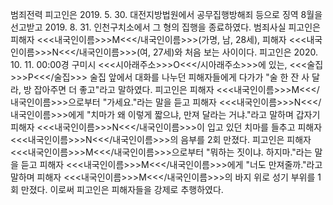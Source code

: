 범죄전력
피고인은 2019. 5. 30. 대전지방법원에서 공무집행방해죄 등으로 징역 8월을 선고받고 2019. 8. 31. 인천구치소에서 그 형의 집행을 종료하였다.
범죄사실
피고인은 피해자 <<<내국인이름>>>M<<</내국인이름>>>(가명, 남, 28세), 피해자 <<<내국인이름>>>N<<</내국인이름>>>(여, 27세)와 처음 보는 사이이다.
피고인은 2020. 10. 11. 00:00경 구미시 <<<시아래주소>>>O<<</시아래주소>>>에 있는, <<<술집>>>P<<</술집>>> 술집 앞에서 대화를 나누던 피해자들에게 다가가 "술 한 잔 사 달라, 방 잡아주면 더 좋고"라고 말하였다. 피고인은 피해자 <<<내국인이름>>>M<<</내국인이름>>>으로부터 "가세요."라는 말을 듣고 피해자 <<<내국인이름>>>N<<</내국인이름>>>에게 "치마가 왜 이렇게 짧으냐, 만져 달라는 거냐."라고 말하며 갑자기 피해자 <<<내국인이름>>>N<<</내국인이름>>>이 입고 있던 치마를 들추고 피해자 <<<내국인이름>>>N<<</내국인이름>>>의 음부를 2회 만졌다.
피고인은 피해자 <<<내국인이름>>>M<<</내국인이름>>>으로부터 "뭐하는 짓이냐. 하지마."라는 말을 듣고 피해자 <<<내국인이름>>>M<<</내국인이름>>>에게 "너도 만져줄까."라고 말하며 피해자 <<<내국인이름>>>M<<</내국인이름>>>의 바지 위로 성기 부위를 1회 만졌다.
이로써 피고인은 피해자들을 강제로 추행하였다.
